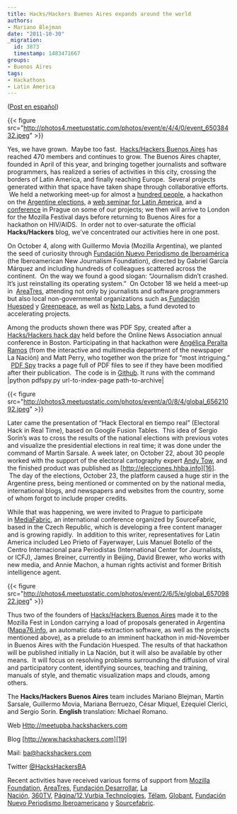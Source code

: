 ```yaml
---
title: Hacks/Hackers Buenos Aires expands around the world
authors:
- Mariano Blejman
date: "2011-10-30"
_migration:
  id: 3873
  timestamp: 1483471667
groups:
- Buenos Aires
tags:
- Hackathons
- Latin America
---
```


([Post en español][1])

{{< figure src="http://photos4.meetupstatic.com/photos/event/e/4/4/0/event_65038432.jpeg" >}}

Yes, we have grown.  Maybe too fast.  [Hacks/Hackers Buenos Aires][2] has reached 470 members and continues to grow. The Buenos Aires chapter, founded in April of this year, and bringing together journalists and software programmers, has realized a series of activities in this city, crossing the borders of Latin America, and finally reaching Europe.  Several projects generated within that space have taken shape through collaborative efforts.  We held a networking meet-up for almost a [hundred people][3], a hackathon on the [Argentine elections][4], a [web seminar for Latin America][5], and a [conference][6] in Prague on some of our projects; we then will arrive to London for the Mozilla Festival days before returning to Buenos Aires for a hackathon on HIV/AIDS.  In order not to over-saturate the official **Hacks/Hackers** blog, we’ve concentrated our activities here in one post.

On October 4, along with Guillermo Movia (Mozilla Argentina), we planted the seed of curiosity through [Fundación Nuevo Periodismo de Iberoamérica][5] (the Iberoamerican New Journalism Foundation), directed by Gabriel García Márquez and including hundreds of colleagues scattered across the continent.  On the way we found a good slogan: “Journalism didn’t crashed.  It’s just reinstalling its operating system.”  On October 18 we held a meet-up in  [AreaTres][7], attending not only by journalists and software programmers but also local non-governmental organizations such as[ Fundación Huesped][8] y [Greenpeace][9], as well as [Nxtp Labs][10], a fund devoted to accelerating projects.

Among the products shown there was PDF Spy, created after a [Hacks/Hackers hack day][11] held before the Online News Association annual conference in Boston. Participating in that hackathon were [Angélica Peralta Ramos][12] (from the interactive and multimedia department of the newspaper La Nación) and Matt Perry, who together won the prize for “most intriguing.”   [PDF Spy][13] tracks a page full of PDF files to see if they have been modified after their publication.  The code is in [Github][14]. It runs with the command |python pdfspy.py url-to-index-page path-to-archive|

{{< figure src="http://photos3.meetupstatic.com/photos/event/a/0/8/4/global_65621092.jpeg" >}}

Later came the presentation of “Hack Electoral en tiempo real” (Electoral Hack in Real Time), based on Google Fusion Tables.  This idea of Sergio Sorín’s was to cross the results of the national elections with previous votes and visualize the presidential elections in real time; it was done under the command of Martín Sarsale. A week later, on October 22, about 30 people worked with the support of the electoral cartography expert [Andy Tow][15], and the finished product was published as [http://elecciones.hhba.info][16].  The day of the elections, October 23, the platform caused a huge stir in the Argentine press, being mentioned or commented on by the national media, international blogs, and newspapers and websites from the country, some of whom forgot to include proper credits.

While that was happening, we were invited to Prague to participate in [MediaFabric][17], an international conference organized by SourceFabric, based in the Czech Republic, which is developing a free content manager and is growing rapidly.  In addition to this writer, representatives for Latin America included Leo Prieto of Fayerwayer, Luis Manuel Botello of the Centro Internacional para Periodistas (International Center for Journalists, or ICFJ), James Breiner, currently in Beijing, David Brewer, who works with new media, and Annie Machon, a human rights activist and former British intelligence agent.

{{< figure src="http://photos4.meetupstatic.com/photos/event/2/6/5/e/global_65709822.jpeg" >}}

Thus two of the founders of [Hacks/Hackers Buenos Aires][2] made it to the Mozilla Fest in London carrying a load of proposals generated in Argentina ([Mapa76.info][18], an automatic data-extraction software, as well as the projects mentioned above), as a prelude to an imminent hackathon in mid-November in Buenos Aires with the Fundación Huesped. The results of that hackathon will be published initially in La Nación, but it will also be available by other means.  It will focus on resolving problems surrounding the diffusion of viral and participatory content, identifying sources, teaching and training, manuals of style, and thematic visualization maps and clouds, among others.

The **Hacks/Hackers Buenos Aires** team includes Mariano Blejman, Martín Sarsale, Guillermo Movia, Mariana Berruezo, César Miquel, Ezequiel Clerici, and Sergio Sorín. **English** translation: Michael Romano.

Web [Http://meetupba.hackshackers.com][2]

Blog [http://www.hackshackers.com][19]

Mail: <ba@hackshackers.com>

Twitter [@HacksHackersBA][20]

Recent activities have received various forms of support from [Mozilla Foundation][21], [AreaTres][7], [Fundación Desarrollar][22], [La Nación,][23] [360TV][24], [Página/12][25],[Vurbia Technologies][26], [Télam][27], [Globant][28], [Fundación Nuevo Periodismo Iberoamericano][29] y [Sourcefabric][30].

 [1]: http://hackshackers.com/blog/2011/10/27/hackshackers-buenos-aires-se-expande-por-el-mundo/ "Hack/Hackers Buenos Aires se expande por el mundo."
 [2]: http://meetupba.hackshackers.com/
 [3]: http://www.meetup.com/HacksHackersBA/events/35926992/
 [4]: http://elecciones.hhba.info
 [5]: http://www.fnpi.org/actividades/2011/webinar-reiniciar-el-periodismo/reiniciar-el-periodismo-por-mariano-blejman-y-guillermo-movia
 [6]: http://conference.sourcefabric.org/en/mf2011/speakers/753/Blejman.htm
 [7]: http://www.areatresworkstation.com/
 [8]: http://www.huesped.org.ar/
 [9]: http://www.greenpeace.org/
 [10]: http://www.nxtplabs.net/
 [11]: http://hackshackers.com/blog/2011/09/24/hacks-hackers-hacking-at-ona11-recap/
 [12]: http://www.twitter.com/momiperalta
 [13]: http://gristlabs.com/2011/09/24/pdfspy/
 [14]: https://github.com/mattoperry/pdfSpy
 [15]: http://www.twitter.com/andy_tow
 [16]: http://elecciones.hhba.info/
 [17]: http://conference.sourcefabric.org/en/mf2011/speakers/
 [18]: http://mapa76.info/
 [19]: http://www.hackshackers.com/
 [20]: http://www.twitter.com/HacksHackersBA
 [21]: http://mozillafoundation.org/
 [22]: http://www.desarrollar.org/
 [23]: http://www.lanacion.com.ar/
 [24]: http://www.360tvdigital.com/
 [25]: http://www.pagina12.com.ar/
 [26]: http://www.vurbia.com/lang-en/
 [27]: http://www.telam.com.ar/
 [28]: http://www.globant.com/
 [29]: http://www.fnpi.org/
 [30]: http://www.sourcefabric.org/